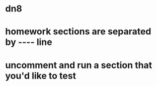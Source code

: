 # dn8
# homework sections are separated by ---- line
# uncomment and run a section that you'd like to test
